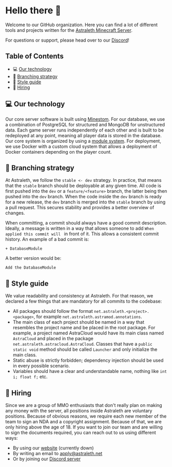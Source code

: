 # Hello there 👋

Welcome to our GitHub organization.
Here you can find a lot of different tools and projects
written for the [Astraleth Minecraft Server](https://astraleth.net).

For questions or support, please head over to our [Discord](https://dc.astraleth.net)!

## Table of Contents

- 💻 [Our technology](#-our-technology)
- 🦅 [Branching strategy](#-branching-strategy)
- 📖 [Style guide](#-style-guide)
- 💼 [Hiring](#-hiring)

## 💻 Our technology

Our core server software is built using [Minestom](https://minestom.net/).
For our database, we use a combination of PostgreSQL for structured and MongoDB for unstructured data.
Each game server runs independently of each other and is built to be redeployed at any point,
meaning all player data is stored in the database.
Our core system is organized by using a [module system](https://git.astraleth.net/astramod).
For deployment,
we use Docker with a custom cloud system that allows a deployment of Docker containers depending on the player count.

## 🦅 Branching strategy

At Astraleth, we follow the `stable <- dev` strategy. In practice, that means that the `stable` branch should be
deployable at any given time. All code is first pushed into the `dev` or a `feature/<feature>` branch, the latter being
then pushed into the `dev` branch. When the code inside the `dev` branch is ready for a new release, the `dev` branch is
merged into the `stable` branch by using a pull request. This secures stability and provides a better overview of
changes.

When committing, a commit should always have a good commit description. Ideally, a message is written in a way that
allows someone to add `When applied this commit will ` in front of it. This allows a consistent commit history. An
example of a bad commit is:

```
+ DatabaseModule 
```

A better version would be:

```
Add the DatabaseModule
```

## 📖 Style guide

We value readability and consistency at Astraleth. For that reason, we declared a few things that are mandatory for all
commits to the codebase:

- All packages should follow the format `net.astraleth.<project>.<package>`, for
  example `net.astraleth.astramod.annotations`.
- The main class of each project should be named in a way that resembles the project name and be placed in the root
  package. For example, a project named AstraCloud would have its main class named `AstraCloud` and placed in the
  package `net.astraleth.astracloud.AstraCloud`. Classes that have a `public static void` method should be
  called `Launcher` and only initialize the main class.
- Static abuse is strictly forbidden; dependency injection should be used in every possible scenario.
- Variables should have a clear and understandable name, nothing like `int i; float f;` etc.

## 💼 Hiring

Since we are a group of MMO enthusiasts that don't really plan on making any money with the server, all positions inside
Astraleth are voluntary positions.
Because of obvious reasons, we require each new member of the team to sign an NDA and
a copyright assignment.
Because of that, we are only hiring above the age of 18.
If you want to join our team and are
willing to sign the documents required, you can reach out to us using different ways:

- By using our [website](https://www.astraleth.net) (currently down)
- By writing an email to apply@astraleth.net
- Or by joining our [Discord server](https://dc.astraleth.net)